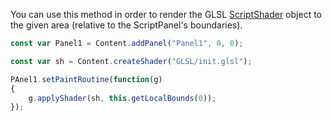 You can use this method in order to render the GLSL [ScriptShader](/scripting/scripting-api/scriptshader) object to the given area (relative to the ScriptPanel's boundaries).


```javascript
const var Panel1 = Content.addPanel("Panel1", 0, 0);

const var sh = Content.createShader("GLSL/init.glsl");

PAnel1.setPaintRoutine(function(g)
{
	g.applyShader(sh, this.getLocalBounds(0));
});
```
